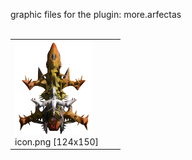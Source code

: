graphic files for the plugin: more.arfectas<br>
<br>
<table>
	<tr valign="bottom">
		<td><a href="https://github.com/zuckung/endless-sky-plugins/blob/main/myplugins/more.arfectas/icon.png"><img src="https://raw.githubusercontent.com/zuckung/endless-sky-plugins/refs/heads/main/myplugins/more.arfectas/icon.png" width="124" height="150"></a><br>
		icon.png [124x150]</td>
		<td></td>
		<td></td>
	</tr>
</table>
